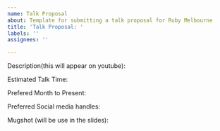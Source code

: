 ```yaml
---
name: Talk Proposal
about: Template for submitting a talk proposal for Ruby Melbourne
title: 'Talk Proposal: '
labels: ''
assignees: ''

---
```


Description(this will appear on youtube):

Estimated Talk Time:

Prefered Month to Present:

Preferred Social media handles:

Mugshot (will be use in the slides):
